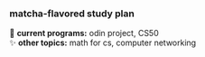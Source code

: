 ### matcha-flavored study plan

🌱 <b>current programs:</b> odin project, CS50</br>
✨ <b>other topics:</b> math for cs, computer networking</p>
<!--
**matchasnacks/matchasnacks** is a ✨ _special_ ✨ repository because its `README.md` (this file) appears on your GitHub profile.
self-reminder: focus on familiarity. mastery comes with practice and experience

little things to learn: markdown, latex
review: computer hardware basics, database architecture and sql
learn: computer architecture, operating systems, c++
-->
